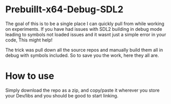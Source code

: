 # Prebuillt-x64-Debug-SDL2

The goal of this is to be a single place I can quickly pull from while working on experiments. 
If you have had issues with SDL2 building in debug mode leading to symbols not loaded issues and it wasnt just a simple error in your code, This might help!

The trick was pull down all the source repos and manually build them all in debug with symbols included. So to save you the work, here they all are.

# How to use

Simply download the repo as a zip, and copy/paste it wherever you store your Dev/libs and you should be good to start linking.
